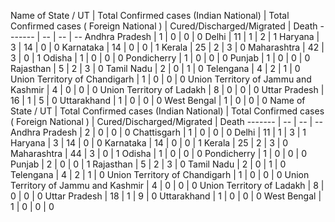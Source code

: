 Name of State / UT | Total Confirmed cases (Indian National) | Total Confirmed cases ( Foreign National ) | Cured/Discharged/Migrated | Death
------- | -- | -- | --
Andhra Pradesh | 1 | 0 | 0 | 0
Delhi | 11 | 1 | 2 | 1
Haryana | 3 | 14 | 0 | 0
Karnataka | 14 | 0 | 0 | 1
Kerala | 25 | 2 | 3 | 0
Maharashtra | 42 | 3 | 0 | 1
Odisha | 1 | 0 | 0 | 0
Pondicherry | 1 | 0 | 0 | 0
Punjab | 1 | 0 | 0 | 0
Rajasthan | 5 | 2 | 3 | 0
Tamil Nadu | 2 | 0 | 1 | 0
Telengana | 4 | 2 | 1 | 0
Union Territory of Chandigarh | 1 | 0 | 0 | 0
Union Territory of Jammu and Kashmir | 4 | 0 | 0 | 0
Union Territory of Ladakh | 8 | 0 | 0 | 0
Uttar Pradesh | 16 | 1 | 5 | 0
Uttarakhand | 1 | 0 | 0 | 0
West Bengal | 1 | 0 | 0 | 0
Name of State / UT | Total Confirmed cases (Indian National) | Total Confirmed cases ( Foreign National ) | Cured/Discharged/Migrated | Death
------- | -- | -- | --
Andhra Pradesh | 2 | 0 | 0 | 0
Chattisgarh | 1 | 0 | 0 | 0
Delhi | 11 | 1 | 3 | 1
Haryana | 3 | 14 | 0 | 0
Karnataka | 14 | 0 | 0 | 1
Kerala | 25 | 2 | 3 | 0
Maharashtra | 44 | 3 | 0 | 1
Odisha | 1 | 0 | 0 | 0
Pondicherry | 1 | 0 | 0 | 0
Punjab | 2 | 0 | 0 | 1
Rajasthan | 5 | 2 | 3 | 0
Tamil Nadu | 2 | 0 | 1 | 0
Telengana | 4 | 2 | 1 | 0
Union Territory of Chandigarh | 1 | 0 | 0 | 0
Union Territory of Jammu and Kashmir | 4 | 0 | 0 | 0
Union Territory of Ladakh | 8 | 0 | 0 | 0
Uttar Pradesh | 18 | 1 | 9 | 0
Uttarakhand | 1 | 0 | 0 | 0
West Bengal | 1 | 0 | 0 | 0
